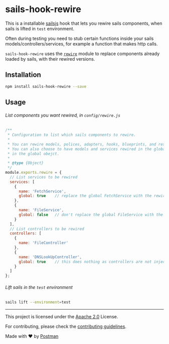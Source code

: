 # sails-hook-rewire

This is a installable [sailsjs](http://sailsjs.org/) hook that lets you rewire sails components, when sails is
lifted in `test` environment.

Often during testing you need to stub certain functions inside your sails models/controllers/services,
for example a function that makes http calls.

`sails-hook-rewire` uses the [`rewire`](https://github.com/jhnns/rewire) module to replace components already
loaded by sails, with their rewired versions.

## Installation

```bash
npm install sails-hook-rewire --save
```

## Usage

###### List components you want rewired, in `config/rewire.js`

```javascript
/**
 * Configuration to list which sails components to rewire.
 *
 * You can rewire models, polices, adapters, hooks, blueprints, and responses.
 * You can also choose to have models and services rewired in the global object. Sails only injects models and services
 * in the global obejct.
 *
 * @type {Object}
 */
module.exports.rewire = {
  // List services to be rewired
  services: [
    {
      name: 'FetchService',
      global: true    // replace the global FetchService with the rewired version
    },
    {
      name: 'FileService',
      global: false   // don't replace the global FileService with the rewired version
    }
  ],
  // List controllers to be rewired
  controllers: [
    {
      name: 'FileController'
    },
    {
      name: 'DNSLookUpController',
      global: true    // this does nothing as controllers are not injected into the global object by sails
    }
  ]
};
```

###### Lift sails in the `test` environment

```bash
sails lift --environment=test
```

---
This project is licensed under the [Apache 2.0](LICENSE.md) License.

For contributing, please check the [contributing guidelines](CONTRIBUTING.md).

Made with :heart: by [Postman](https://getpostman.com)
